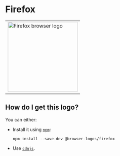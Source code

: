# Firefox

<table>
    <tr height=230>
        <td>
            <a href="https://github.com/alrra/browser-logos/tree/5dd185335fd7c4d77602b171e324eb30d0a09286/src/firefox">
                <img width=220 src="https://raw.githubusercontent.com/alrra/browser-logos/5dd185335fd7c4d77602b171e324eb30d0a09286/src/firefox/firefox.svg?sanitize=true" alt="Firefox browser logo">
            </a>
        </td>
    </tr>
</table>

## How do I get this logo?

You can either:

* Install it using [`npm`][npm]:

  `npm install --save-dev @browser-logos/firefox`

* Use [`cdnjs`][cdnjs].

<!-- Link labels: -->

[cdnjs]: https://cdnjs.com/libraries/browser-logos
[npm]: https://www.npmjs.com/
